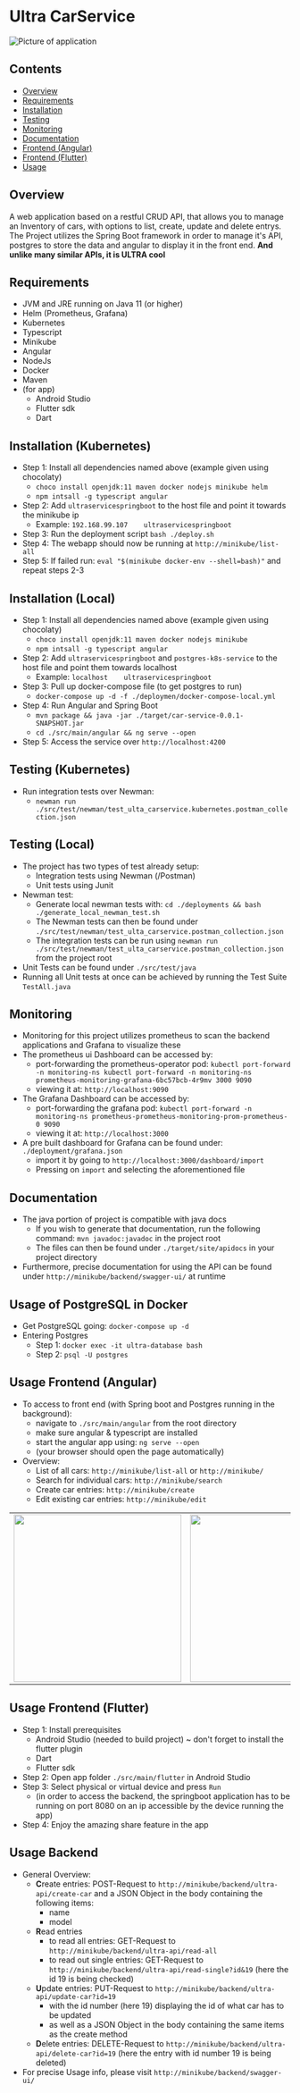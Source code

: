 # Ultra CarService 

![Picture of application](/.github/images/UltraServiceClient.png)

## Contents
- [Overview](#Overview)
- [Requirements](#Requirements)
- [Installation](#Installation)
- [Testing](#Testing)
- [Monitoring](#Monitoring)
- [Documentation](#Documentation)
- [Frontend (Angular)](#Frontend (Angular))
- [Frontend (Flutter)](#Frontend (Flutter))
- [Usage](#Usage)

## Overview
A web application based on a restful CRUD API, that allows you to manage an Inventory of cars, with options to list, create, update and delete entrys. 
The Project utilizes the Spring Boot framework in order to manage it's API, postgres to store the data and angular to display it in the front end. **And unlike many similar APIs, it is ULTRA cool**

## Requirements
- JVM and JRE running on Java 11 (or higher)
- Helm (Prometheus, Grafana)
- Kubernetes
- Typescript
- Minikube
- Angular
- NodeJs
- Docker
- Maven
- (for app)
    - Android Studio
    - Flutter sdk
    - Dart

## Installation (Kubernetes)
- Step 1: Install all dependencies named above (example given using chocolaty)
    - ``choco install openjdk:11 maven docker nodejs minikube helm``
    - ``npm intsall -g typescript angular``
- Step 2: Add ``ultraservicespringboot`` to the host file and point it towards the minikube ip
    - Example: ``192.168.99.107    ultraservicespringboot``
- Step 3: Run the deployment script ``bash ./deploy.sh``
- Step 4: The webapp should now be running at ``http://minikube/list-all``
- Step 5: If failed run: ``eval "$(minikube docker-env --shell=bash)"`` and repeat steps 2-3

## Installation (Local)
- Step 1: Install all dependencies named above (example given using chocolaty)
    - ``choco install openjdk:11 maven docker nodejs minikube``
    - ``npm intsall -g typescript angular``
- Step 2: Add ``ultraservicespringboot`` and ``postgres-k8s-service`` to the host file and point them towards localhost
    - Example: ``localhost    ultraservicespringboot``
- Step 3: Pull up docker-compose file (to get postgres to run)
    - ``docker-compose up -d -f ./deploymen/docker-compose-local.yml``
- Step 4: Run Angular and Spring Boot
    - ``mvn package && java -jar ./target/car-service-0.0.1-SNAPSHOT.jar``
     - ``cd ./src/main/angular && ng serve --open``
- Step 5: Access the service over ``http://localhost:4200``

## Testing (Kubernetes)
- Run integration tests over Newman:
    - ``newman run ./src/test/newman/test_ulta_carservice.kubernetes.postman_collection.json``

## Testing (Local)
- The project has two types of test already setup: 
    - Integration tests using Newman (/Postman)
    - Unit tests using Junit
- Newman test:
    - Generate local newman tests with: ``cd ./deployments && bash ./generate_local_newman_test.sh``  
    - The Newman tests can then be found under ``./src/test/newman/test_ulta_carservice.postman_collection.json``
    - The integration tests can be run using ``newman run ./src/test/newman/test_ulta_carservice.postman_collection.json`` from the project root
- Unit Tests can be found under ``./src/test/java``
- Running all Unit tests at once can be achieved by running the Test Suite ``TestAll.java``

## Monitoring
- Monitoring for this project utilizes prometheus to scan the backend applications and Grafana to visualize these
- The prometheus ui Dashboard can be accessed by:
    - port-forwarding the prometheus-operator pod: ``kubectl port-forward -n monitoring-ns kubectl port-forward -n monitoring-ns prometheus-monitoring-grafana-6bc57bcb-4r9mv 3000 9090``
    - viewing it at: ``http://localhost:9090``
- The Grafana Dashboard can be accessed by:
    - port-forwarding the grafana pod: ``kubectl port-forward -n monitoring-ns prometheus-prometheus-monitoring-prom-prometheus-0 9090``
    - viewing it at: ``http://localhost:3000``
- A pre built dashboard for Grafana can be found under: ``./deployment/grafana.json``
    - import it by going to ``http://localhost:3000/dashboard/import``
    - Pressing on ``import`` and selecting the aforementioned file

## Documentation
- The java portion of project is compatible with java docs
    - If you wish to generate that documentation, run the following command: ``mvn javadoc:javadoc`` in the project root
    - The files can then be found under ``./target/site/apidocs`` in your project directory
- Furthermore, precise documentation for using the API can be found under ``http://minikube/backend/swagger-ui/`` at runtime

## Usage of PostgreSQL in Docker
- Get PostgreSQL going: ``docker-compose up -d``
- Entering Postgres
    - Step 1: ``docker exec -it ultra-database bash``
    - Step 2: ``psql -U postgres``
    
## Usage Frontend (Angular)
- To access to front end (with Spring boot and Postgres running in the background):
    - navigate to ``./src/main/angular`` from the root directory
    - make sure angular & typescript are installed 
    - start the angular app using: ``ng serve --open``
    - (your browser should open the page automatically)
- Overview:
    - List of all cars: ``http://minikube/list-all`` or ``http://minikube/``
    - Search for individual cars: ``http://minikube/search``
    - Create car entries: ``http://minikube/create``
    - Edit existing car entries: ``http://minikube/edit``

<table><tr>
<td>
<img src="/.github/images/UltraApp.png" width=300>
</td>
<td>
<img src="/.github/images/UltraAppShare.png" width=300>
</td>
</tr></table>    

    
## Usage Frontend (Flutter)
- Step 1: Install prerequisites
    - Android Studio (needed to build project) ~ don't forget to install the flutter plugin
    - Dart 
    - Flutter sdk
- Step 2: Open app folder ``./src/main/flutter`` in Android Studio
- Step 3: Select physical or virtual device and press ``Run``
    - (in order to access the backend, the springboot application has to be running on port 8080 on an ip accessible by the device running the app)
- Step 4: Enjoy the amazing share feature in the app

## Usage Backend
- General Overview:
    - **C**reate entries: POST-Request to ``http://minikube/backend/ultra-api/create-car`` and a JSON Object in the body containing the following items:
        - name
        - model
    - **R**ead entries
        - to read all entries: GET-Request to ``http://minikube/backend/ultra-api/read-all``
        - to read out single entries: GET-Request to ``http://minikube/backend/ultra-api/read-single?id&19`` (here the id 19 is being checked)
    - **U**pdate entries: PUT-Request to ``http://minikube/backend/ultra-api/update-car?id=19``
        - with the id number (here 19) displaying the id of what car has to be updated 
        - as well as a JSON Object in the body containing the same items as the create method
    - **D**elete entries: DELETE-Request to ``http://minikube/backend/ultra-api/delete-car?id=19`` (here the entry with id number 19 is being deleted)
- For precise Usage info, please visit ``http://minikube/backend/swagger-ui/``
